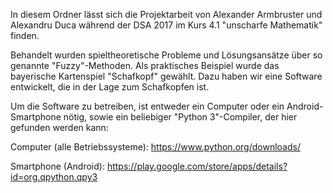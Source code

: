 In diesem Ordner lässt sich die Projektarbeit von Alexander Armbruster und Alexandru Duca
während der DSA 2017 im Kurs 4.1 "unscharfe Mathematik" finden.

Behandelt wurden spieltheoretische Probleme und Lösungsansätze über so genannte "Fuzzy"-Methoden.
Als praktisches Beispiel wurde das bayerische Kartenspiel "Schafkopf" gewählt.
Dazu haben wir eine Software entwickelt, die in der Lage zum Schafkopfen ist.

Um die Software zu betreiben, ist entweder ein Computer oder ein Android-Smartphone nötig,
sowie ein beliebiger "Python 3"-Compiler, der hier gefunden werden kann:


Computer (alle Betriebssysteme): https://www.python.org/downloads/

Smartphone (Android): https://play.google.com/store/apps/details?id=org.qpython.qpy3

